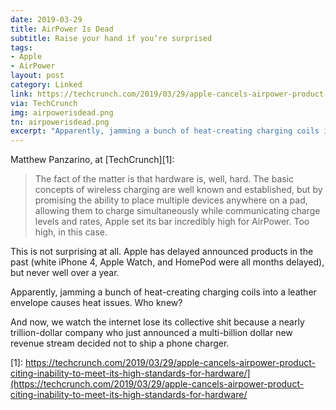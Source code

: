 ```yaml
---
date: 2019-03-29
title: AirPower Is Dead
subtitle: Raise your hand if you’re surprised
tags:
- Apple
- AirPower
layout: post
category: Linked
link: https://techcrunch.com/2019/03/29/apple-cancels-airpower-product-citing-inability-to-meet-its-high-standards-for-hardware/](https://techcrunch.com/2019/03/29/apple-cancels-airpower-product-citing-inability-to-meet-its-high-standards-for-hardware/
via: TechCrunch
img: airpowerisdead.png
tn: airpowerisdead.png
excerpt: "Apparently, jamming a bunch of heat-creating charging coils into a leather envelope causes heat issues. Who knew?"
---
```


Matthew Panzarino, at [TechCrunch][1]:
> The fact of the matter is that hardware is, well, hard. The basic concepts of wireless charging are well known and established, but by promising the ability to place multiple devices anywhere on a pad, allowing them to charge simultaneously while communicating charge levels and rates, Apple set its bar incredibly high for AirPower. Too high, in this case.

This is not surprising at all. Apple has delayed announced products in the past (white iPhone 4, Apple Watch, and HomePod were all months delayed), but never well over a year.

Apparently, jamming a bunch of heat-creating charging coils into a leather envelope causes heat issues. Who knew? 

And now, we watch the internet lose its collective shit because a nearly trillion-dollar company who just announced a multi-billion dollar new revenue stream decided not to ship a phone charger.

[1]: https://techcrunch.com/2019/03/29/apple-cancels-airpower-product-citing-inability-to-meet-its-high-standards-for-hardware/](https://techcrunch.com/2019/03/29/apple-cancels-airpower-product-citing-inability-to-meet-its-high-standards-for-hardware/
